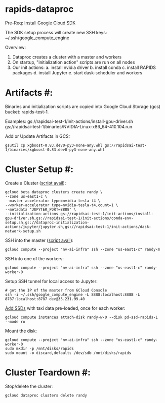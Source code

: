 # rapids-dataproc

Pre-Req:
[Install Google Cloud SDK](https://cloud.google.com/sdk/install)

The SDK setup process will create new SSH keys: ~/.ssh/google_compute_engine

Overview:
1. Dataproc creates a cluster with a master and workers
2. On startup, "initialization action" scripts are run on all nodes
3. Our init actions:
    a. install nvidia driver
    b. install conda
    c. install RAPIDS packages
    d. install Jupyter
    e. start dask-scheduler and workers

# Artifacts #:

Binaries and initialization scripts are copied into Google Cloud Storage (gcs) bucket: rapids-test-1.

Examples:
gs://rapidsai-test-1/init-actions/install-gpu-driver.sh
gs://rapidsai-test-1/binaries/NVIDIA-Linux-x86_64-410.104.run

Add or Update Artifacts in GCS:
```
gsutil cp xgboost-0.83.dev0-py3-none-any.whl gs://rapidsai-test-1/binaries/xgboost-0.83.dev0-py3-none-any.whl
```

# Cluster Setup #:

Create a Cluster ([script avail](scripts/create-cluster.sh)):
```
gcloud beta dataproc clusters create randy \
--zone us-east1-c \
--master-accelerator type=nvidia-tesla-t4 \
--worker-accelerator type=nvidia-tesla-t4,count=1 \
--metadata "JUPYTER_PORT=8888" \
--initialization-actions gs://rapidsai-test-1/init-actions/install-gpu-driver.sh,gs://rapidsai-test-1/init-actions/conda-env-setup.sh,gs://dataproc-initialization-actions/jupyter/jupyter.sh,gs://rapidsai-test-1/init-actions/dask-network-setup.sh
```

SSH into the master ([script avail](scripts/ssh.sh)):
```
gcloud compute --project "nv-ai-infra" ssh --zone "us-east1-c" randy-m
```

SSH into one of the workers:
```
gcloud compute --project "nv-ai-infra" ssh --zone "us-east1-c" randy-worker-0
```

Setup SSH tunnel for local access to Jupyter:
```
# get the IP of the master from GCloud Console
ssh -i ~/.ssh/google_compute_engine -L 8888:localhost:8888 -L 8787:localhost:8787 dev@35.231.99.40
```

[Add SSDs](https://cloud.google.com/compute/docs/disks/add-persistent-disk#use_multi_instances) with taxi data pre-loaded, once for each worker:
```
gcloud compute instances attach-disk randy-w-0 --disk pd-ssd-rapids-1 --mode ro

```

Mount the disk:
```
gcloud compute --project "nv-ai-infra" ssh --zone "us-east1-c" randy-worker-0
sudo mkdir -p /mnt/disks/rapids
sudo mount -o discard,defaults /dev/sdb /mnt/disks/rapids
```

# Cluster Teardown #:

Stop/delete the cluster:
```
gcloud dataproc clusters delete randy
```
